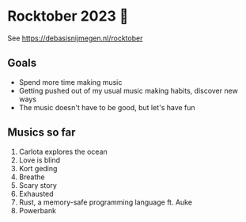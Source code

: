 # Rocktober 2023 🎸

See https://debasisnijmegen.nl/rocktober

## Goals

- Spend more time making music
- Getting pushed out of my usual music making habits, discover new ways
- The music doesn't have to be good, but let's have fun

## Musics so far

1. Carlota explores the ocean
2. Love is blind
3. Kort geding
4. Breathe
5. Scary story
6. Exhausted
7. Rust, a memory-safe programming language ft. Auke
8. Powerbank
